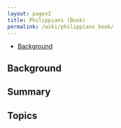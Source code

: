 ```yaml
---
layout: pagev2
title: Philippians (Book)
permalink: /wiki/philippians_book/
---
```

- [Background](#background)

## Background

## Summary

## Topics
